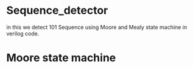 # Sequence_detector
in this we detect 101 Sequence using Moore and Mealy state machine in verilog code.
# Moore state machine


